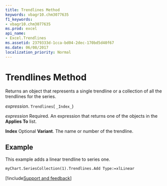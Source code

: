 ```yaml
---
title: Trendlines Method
keywords: vbagr10.chm3077635
f1_keywords:
- vbagr10.chm3077635
ms.prod: excel
api_name:
- Excel.Trendlines
ms.assetid: 2379333d-1cca-bd04-2dec-170bd5d40f67
ms.date: 06/08/2017
localization_priority: Normal
---
```



# Trendlines Method

Returns an object that represents a single trendline or a collection of all the trendlines for the series.

_expression_. `Trendlines`( `_Index_`)

 _expression_ Required. An expression that returns one of the objects in the **Applies To** list.

 **Index** Optional **Variant**. The name or number of the trendline.

## Example

This example adds a linear trendline to series one.


```vb
myChart.SeriesCollection(1).Trendlines.Add Type:=xlLinear
```

[!include[Support and feedback](~/includes/feedback-boilerplate.md)]